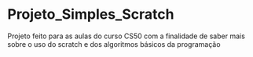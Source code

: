 # Projeto_Simples_Scratch
Projeto feito para as aulas do curso CS50 com a finalidade de saber mais sobre o uso do scratch e dos algoritmos básicos da programação
